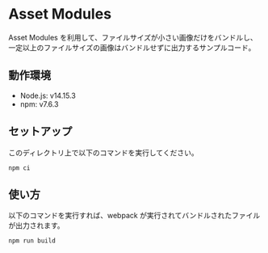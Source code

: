 # Asset Modules

Asset Modules を利用して、ファイルサイズが小さい画像だけをバンドルし、一定以上のファイルサイズの画像はバンドルせずに出力するサンプルコード。

## 動作環境

- Node.js: v14.15.3
- npm: v7.6.3

## セットアップ

このディレクトリ上で以下のコマンドを実行してください。

```
npm ci
```

## 使い方

以下のコマンドを実行すれば、webpack が実行されてバンドルされたファイルが出力されます。

```
npm run build
```
